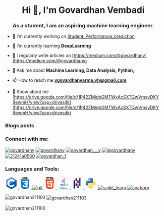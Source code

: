 <h1 align="center">Hi 👋, I'm Govardhan Vembadi</h1>
<h3 align="center">As a student, I am an aspiring machine learning engineer.</h3>

- 🔭 I’m currently working on [Student_Performance_prediction](https://github.com/Govardhan211103/Student_performance_prediction)

- 🌱 I’m currently learning **DeepLearning**

- 📝 I regularly write articles on [https://medium.com/@govardhanv](https://medium.com/@govardhanv)

- 💬 Ask me about **Machine Learning, Data Analysis, Python,**

- 📫 How to reach me **vgovardhanvarma.vh@gmail.com**

- 📄 Know about me [https://drive.google.com/file/d/1P42ZMigbGMTWxAcSXTQwVmsyDKYBewmH/view?usp=drivesdk](https://drive.google.com/file/d/1P42ZMigbGMTWxAcSXTQwVmsyDKYBewmH/view?usp=drivesdk)

### Blogs posts
<!-- BLOG-POST-LIST:START -->
<!-- BLOG-POST-LIST:END -->

<h3 align="left">Connect with me:</h3>
<p align="left">
<a href="https://linkedin.com/in/govardhanv" target="blank"><img align="center" src="https://raw.githubusercontent.com/rahuldkjain/github-profile-readme-generator/master/src/images/icons/Social/linked-in-alt.svg" alt="govardhanv" height="30" width="40" /></a>
<a href="https://kaggle.com/govardhanv" target="blank"><img align="center" src="https://raw.githubusercontent.com/rahuldkjain/github-profile-readme-generator/master/src/images/icons/Social/kaggle.svg" alt="govardhanv" height="30" width="40" /></a>
<a href="https://instagram.com/govardhan___v" target="blank"><img align="center" src="https://raw.githubusercontent.com/rahuldkjain/github-profile-readme-generator/master/src/images/icons/Social/instagram.svg" alt="govardhan___v" height="30" width="40" /></a>
<a href="https://medium.com/@govardhanv" target="blank"><img align="center" src="https://raw.githubusercontent.com/rahuldkjain/github-profile-readme-generator/master/src/images/icons/Social/medium.svg" alt="@govardhanv" height="30" width="40" /></a>
<a href="https://www.hackerrank.com/21241a0560" target="blank"><img align="center" src="https://raw.githubusercontent.com/rahuldkjain/github-profile-readme-generator/master/src/images/icons/Social/hackerrank.svg" alt="21241a0560" height="30" width="40" /></a>
<a href="https://www.leetcode.com/govardhan_1" target="blank"><img align="center" src="https://raw.githubusercontent.com/rahuldkjain/github-profile-readme-generator/master/src/images/icons/Social/leet-code.svg" alt="govardhan_1" height="30" width="40" /></a>
</p>

<h3 align="left">Languages and Tools:</h3>
<p align="left"> <a href="https://www.cprogramming.com/" target="_blank" rel="noreferrer"> <img src="https://raw.githubusercontent.com/devicons/devicon/master/icons/c/c-original.svg" alt="c" width="40" height="40"/> </a> <a href="https://www.w3schools.com/css/" target="_blank" rel="noreferrer"> <img src="https://raw.githubusercontent.com/devicons/devicon/master/icons/css3/css3-original-wordmark.svg" alt="css3" width="40" height="40"/> </a> <a href="https://git-scm.com/" target="_blank" rel="noreferrer"> <img src="https://www.vectorlogo.zone/logos/git-scm/git-scm-icon.svg" alt="git" width="40" height="40"/> </a> <a href="https://www.w3.org/html/" target="_blank" rel="noreferrer"> <img src="https://raw.githubusercontent.com/devicons/devicon/master/icons/html5/html5-original-wordmark.svg" alt="html5" width="40" height="40"/> </a> <a href="https://www.java.com" target="_blank" rel="noreferrer"> <img src="https://raw.githubusercontent.com/devicons/devicon/master/icons/java/java-original.svg" alt="java" width="40" height="40"/> </a> <a href="https://pandas.pydata.org/" target="_blank" rel="noreferrer"> <img src="https://raw.githubusercontent.com/devicons/devicon/2ae2a900d2f041da66e950e4d48052658d850630/icons/pandas/pandas-original.svg" alt="pandas" width="40" height="40"/> </a> <a href="https://www.python.org" target="_blank" rel="noreferrer"> <img src="https://raw.githubusercontent.com/devicons/devicon/master/icons/python/python-original.svg" alt="python" width="40" height="40"/> </a> <a href="https://scikit-learn.org/" target="_blank" rel="noreferrer"> <img src="https://upload.wikimedia.org/wikipedia/commons/0/05/Scikit_learn_logo_small.svg" alt="scikit_learn" width="40" height="40"/> </a> <a href="https://seaborn.pydata.org/" target="_blank" rel="noreferrer"> <img src="https://seaborn.pydata.org/_images/logo-mark-lightbg.svg" alt="seaborn" width="40" height="40"/> </a> </p>

<p><img align="left" src="https://github-readme-stats.vercel.app/api/top-langs?username=govardhan211103&show_icons=true&locale=en&layout=compact" alt="govardhan211103" /></p>

<p>&nbsp;<img align="center" src="https://github-readme-stats.vercel.app/api?username=govardhan211103&show_icons=true&locale=en" alt="govardhan211103" /></p>

<p><img align="center" src="https://github-readme-streak-stats.herokuapp.com/?user=govardhan211103&" alt="govardhan211103" /></p>
